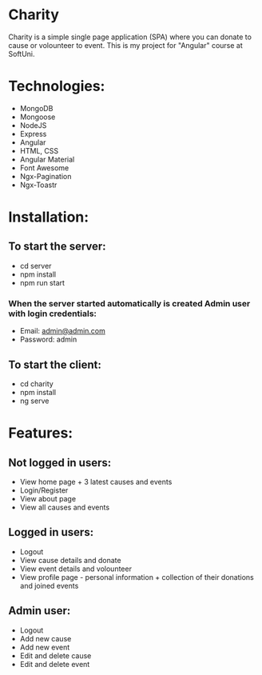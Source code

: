 # Charity
Charity is a simple single page application (SPA) where you can donate to cause or volounteer to event. This is my project for "Angular" course at SoftUni.

# Technologies:
- MongoDB
- Mongoose
- NodeJS    
- Express
- Angular
- HTML, CSS
- Angular Material
- Font Awesome
- Ngx-Pagination
- Ngx-Toastr

# Installation:

## To start the server:
- cd server
- npm install
- npm run start

### When the server started automatically is created Admin user with login credentials:
- Email: admin@admin.com
- Password: admin

## To start the client:
- cd charity
- npm install
- ng serve


# Features:

## Not logged in users:
- View home page + 3 latest causes and events
- Login/Register
- View about page
- View all causes and events

## Logged in users:
- Logout
- View cause details and donate
- View event details and volounteer
- View profile page - personal information + collection of their donations and joined events
   
## Admin user:
- Logout
- Add new cause
- Add new event
- Edit and delete cause
- Edit and delete event